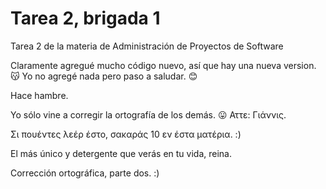 # Tarea 2, brigada 1
Tarea 2 de la materia de Administración de Proyectos de Software

Claramente agregué mucho código nuevo, así que hay una nueva version. 😽
Yo no agregé nada pero paso a saludar. 😊

Hace hambre.

Yo sólo vine a corregir la ortografía de los demás. 😛 Αττε: Γιάννις.

Σι πουέντες λεέρ έστο, σακαράς 10 εν έστα ματέρια. :)

El más único y detergente que verás en tu vida, reina.

Corrección ortográfica, parte dos. :)

